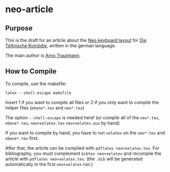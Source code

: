# neo-article

## Purpose

This is the draft for an article about the [Neo keyboard layout](http://neo-layout.org/) for [Die TeXnische Komödie](http://www.dante.de/DTK.html), written in the german language.

The main author is [Arno Trautmann](http://github.com/alt/neo-article).

## How to Compile

To compile, use the makefile:

    latex --shell-escape makefile

Insert 1 if you want to compile all files or 2 if you only want to compile the helper files (`ebene*.tex` and `neo*.tex`)

The option `--shell-escape` is needed here! (or compile all of the ‌`neo*.tex`, `ebene*.tex`, `neo+xelatex.tex` `neo+xelatex.aux` by hand)

If you want to compile by hand, you have to run `xelatex` on the `neo*.tex` and `ebene*.tex` first.

After that, the article can be compiled with `pdflatex neo+xelatex.tex`. For bibliography, you must complement `bibtex neo+xelatex` and recompile the article with `pdflatex neo+xelatex.tex`. (the `.bib` will be generated automatically in the first `neo+xelatex` run.)